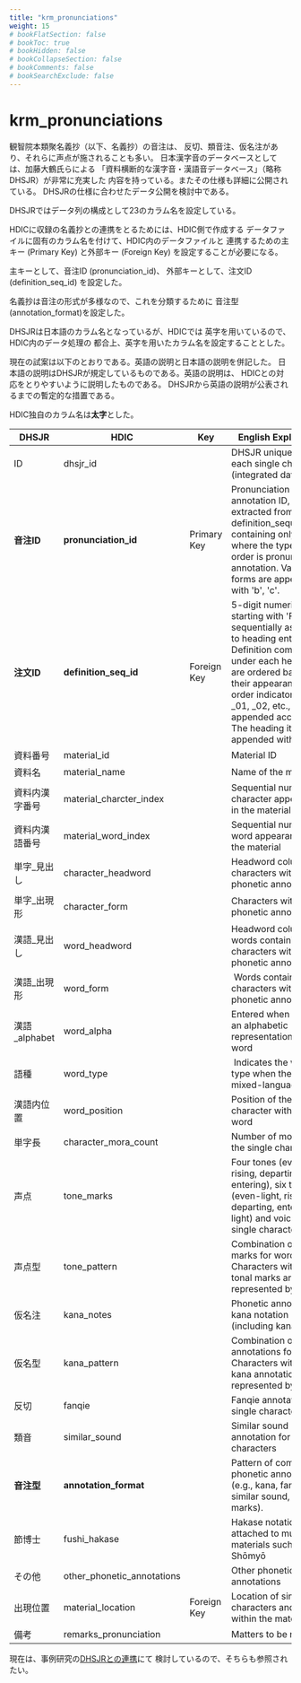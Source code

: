 ```yaml
---
title: "krm_pronunciations"
weight: 15
# bookFlatSection: false
# bookToc: true
# bookHidden: false
# bookCollapseSection: false
# bookComments: false
# bookSearchExclude: false
---
```


# krm_pronunciations


観智院本類聚名義抄（以下、名義抄）の音注は、
反切、類音注、仮名注があり、それらに声点が施されることも多い。
日本漢字音のデータベースとしては、加藤大鶴氏らによる
「資料横断的な漢字音・漢語音データベース」（略称DHSJR）が非常に充実した
内容を持っている。またその仕様も詳細に公開されている。
DHSJRの仕様に合わせたデータ公開を検討中である。


DHSJRではデータ列の構成として23のカラム名を設定している。

HDICに収録の名義抄との連携をとるためには、HDIC側で作成する
データファイルに固有のカラム名を付けて、HDIC内のデータファイルと
連携するための主キー (Primary Key) と外部キー (Foreign Key) 
を設定することが必要になる。

主キーとして、音注ID (pronunciation_id)、
外部キーとして、注文ID (definition_seq_id) を設定した。

名義抄は音注の形式が多様なので、これを分類するために
音注型 (annotation_format)を設定した。

DHSJRは日本語のカラム名となっているが、HDICでは
英字を用いているので、HDIC内のデータ処理の
都合上、英字を用いたカラム名を設定することとした。

現在の試案は以下のとおりである。英語の説明と日本語の説明を併記した。
日本語の説明はDHSJRが規定しているものである。英語の説明は、
HDICとの対応をとりやすいように説明したものである。
DHSJRから英語の説明が公表されるまでの暫定的な措置である。

HDIC独自のカラム名は**太字**とした。

| DHSJR  | HDIC | Key         | English Explanation     | Japanese Explanation         |
|-------------|----------------------------|-------------|------|----------------------|
| ID        | dhsjr_id      |             | DHSJR unique ID for each single character (integrated data only)     | 単字ごとのユニークID（統合データのみ）    |
| **音注ID**        | **pronunciation_id**     | Primary Key | Pronunciation annotation ID, extracted from definition_sequence_id, containing only entries where the type of order is pronunciation annotation. Variant forms are appended with 'b', 'c'.    | 音注ID。kr_definition_sequence_idから、注文の種類が音注のものだけを取り出したもの。変異形を追加したものには末尾にxを付した。 |
| **注文ID**        | **definition_seq_id**     | Foreign Key | 5-digit numeric ID starting with 'F', sequentially assigned to heading entries. Definition components under each heading are ordered based on their appearance, and order indicators like _01, _02, etc., are appended accordingly. The heading itself is appended with _00. | 連番で与えられるFで始まる5桁の見出しの数値IDに加えて、見出しの下に記される注文の各要素を出現順に区分し、出現の順番に_01、_02のように追加したもの。見出しには_00を追加する。 |
| 資料番号        | material_id      |             | Material ID  | 資料ID       |
| 資料名         | material_name      |             | Name of the material      | 資料の名称  |
| 資料内漢字番号     | material_charcter_index   |             | Sequential number of character appearance in the material    | 漢字の資料内出現順の通し番号      |
| 資料内漢語番号     | material_word_index        |             | Sequential number of word appearance in the material     | 漢語の資料内出現順の通し番号       |
| 単字_見出し      | character_headword         |             | Headword column of characters with phonetic annotations    | 音注が付された漢字の見出し列   |
| 単字_出現形      | character_form      |             | Characters with phonetic annotations    | 音注が付された漢字            |
| 漢語_見出し      | word_headword        |             | Headword column of words containing characters with phonetic annotations   | 音注が付された漢字を含む漢語の見出し列      |
| 漢語_出現形      | word_form      |             |  Words containing characters with phonetic annotations    | 音注が付された漢字を含む漢語         |
| 漢語_alphabet | word_alpha                 |             | Entered when there is an alphabetic representation of the word      | 欧文による漢語の表記がある場合に入力されている。                                                                     |
| 語種          | word_type                  |             |  Indicates the word type when there are mixed-language words    | 混種語がある場合に、語種を示す。    |
| 漢語内位置       | word_position              |             | Position of the single character within the word   | 漢語内での単字の位置      |
| 単字長         | character_mora_count       |             | Number of morae for the single character     | 単字の拍数     |
| 声点          | tone_marks   |             | Four tones (even, rising, departing, entering), six tones (even-light, rising, departing, entering-light) and voicing for single characters     | 単字に対する四声（平上去入）、六声（平平軽上去入軽入）及び清濁。     |
| 声点型         | tone_pattern               |             | Combination of tonal marks for words. Characters without tonal marks are represented by *       | 漢語に対する声点の組合せ。声点がない単字については＊で表す。    |
| 仮名注         | kana_notes   |             | Phonetic annotation in kana notation (including kana fanqie)     | 仮名表記による字音注（仮名反切を含む）                                                                          |
| 仮名型         | kana_pattern               |             | Combination of kana annotations for words. Characters without kana annotations are represented by *.         | 漢語に対する仮名注の組合せ。仮名注がない単字については＊で表す。      |
| 反切          | fanqie                     |             | Fanqie annotation for single characters     | 単字に対する反切注      |
| 類音          | similar_sound              |             | Similar sound annotation for single characters    | 単字に対する類音注         |
| **音注型**         | **annotation_format**          |             | Pattern of combined phonetic annotations (e.g., kana, fanqie, similar sound, tone marks).  | 仮名注、反切、類音、声点などの複数の音注が組み合わさった形式のパターン。    |
| 節博士         | fushi_hakase               |             | Hakase notation attached to musical materials such as Shōmyō   | 声明等音楽資料に付される博士譜など        |
| その他         | other_phonetic_annotations |             | Other phonetic annotations      | その他の音注                                                                                       |
| 出現位置        | material_location          | Foreign Key | Location of single characters and words within the material       | 資料内の単字・漢語の所在                                                                                 |
| 備考          | remarks_pronunciation      |             | Matters to be noted         | 注記すべき事柄           |

現在は、事例研究の[DHSJRとの連携](/docs/notes/krm-main/case-study/5/)にて
検討しているので、そちらも参照されたい。




